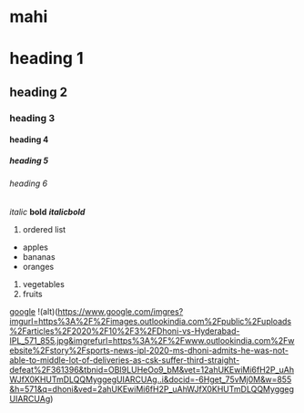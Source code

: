 # mahi
# heading 1
## heading 2
### heading 3
#### heading 4
##### heading 5
###### heading 6
*italic*
**bold**
***italicbold***
1. ordered list
- apples
- bananas
- oranges
1. vegetables
2. fruits

[google](https://www.w3schools.com/html/)
!(alt)(https://www.google.com/imgres?imgurl=https%3A%2F%2Fimages.outlookindia.com%2Fpublic%2Fuploads%2Farticles%2F2020%2F10%2F3%2FDhoni-vs-Hyderabad-IPL_571_855.jpg&imgrefurl=https%3A%2F%2Fwww.outlookindia.com%2Fwebsite%2Fstory%2Fsports-news-ipl-2020-ms-dhoni-admits-he-was-not-able-to-middle-lot-of-deliveries-as-csk-suffer-third-straight-defeat%2F361396&tbnid=OBI9LUHeOo9_bM&vet=12ahUKEwiMi6fH2P_uAhWJfX0KHUTmDLQQMyggegUIARCUAg..i&docid=-6Hget_75vMj0M&w=855&h=571&q=dhoni&ved=2ahUKEwiMi6fH2P_uAhWJfX0KHUTmDLQQMyggegUIARCUAg)
